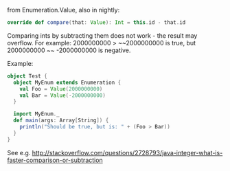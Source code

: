 from Enumeration.Value, also in nightly:

```scala
override def compare(that: Value): Int = this.id - that.id
```

Comparing ints by subtracting them does not work - the result may overflow. For example: 2000000000 > ~~2000000000 is true, but 2000000000 ~~ -2000000000 is negative. 

Example:
```scala
object Test {
  object MyEnum extends Enumeration {
    val Foo = Value(2000000000)
    val Bar = Value(-2000000000)
  }

  import MyEnum._
  def main(args: Array[String]) {
    println("Should be true, but is: " + (Foo > Bar))
  }
}
```

See e.g. http://stackoverflow.com/questions/2728793/java-integer-what-is-faster-comparison-or-subtraction
